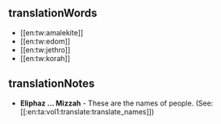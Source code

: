 ## translationWords

* [[en:tw:amalekite]]
* [[en:tw:edom]]
* [[en:tw:jethro]]
* [[en:tw:korah]]

## translationNotes

* **Eliphaz ... Mizzah** - These are the names of people. (See: [[:en:ta:vol1:translate:translate_names]])
